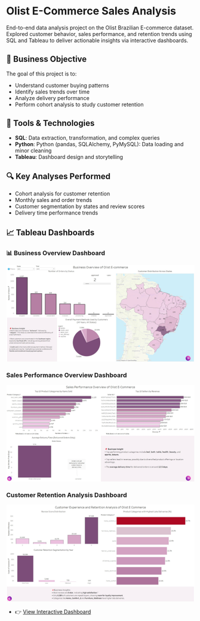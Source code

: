 # Olist E-Commerce Sales Analysis

End-to-end data analysis project on the Olist Brazilian E-commerce dataset. Explored customer behavior, sales performance, and retention trends using SQL and Tableau to deliver actionable insights via interactive dashboards.

## 📌 Business Objective

The goal of this project is to:
- Understand customer buying patterns
- Identify sales trends over time
- Analyze delivery performance
- Perform cohort analysis to study customer retention

## 🧱 Tools & Technologies

- **SQL**: Data extraction, transformation, and complex queries
- **Python**: Python (pandas, SQLAlchemy, PyMySQL): Data loading and minor cleaning
- **Tableau**: Dashboard design and storytelling

## 🔍 Key Analyses Performed

- Cohort analysis for customer retention
- Monthly sales and order trends
- Customer segmentation by states and review scores
- Delivery time performance trends

## 📈 Tableau Dashboards
### 📊 Business Overview Dashboard
![Business Overview Dashboard](Tableau/Dashboard_Screenshots/01_Business_Overview_Dashboard.jpg)

### Sales Performance Overview Dashboard
![Sales Performance Overview Dashboard](Tableau/Dashboard_Screenshots/02_Sales_Performance_Overview_Dashboard.jpg)

### Customer Retention Analysis Dashboard
![Customer Retention Analysis Dashboard](Tableau/Dashboard_Screenshots/03_Customer_Retention_Analysis_Dashboard.jpg)

- 👉 [View Interactive Dashboard](https://public.tableau.com/app/profile/avdhut.sabnis/viz/OlistE-CommerceSalesCustomerandRetentionInsights/1_DBBusinessOverview#1)
